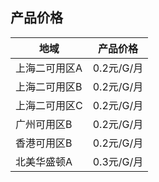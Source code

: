 ## 产品价格


| 地域        | 产品价格     |
| --------- | -------- |
| 上海二可用区A | 0.2元/G/月 |
| 上海二可用区B | 0.2元/G/月 |
| 上海二可用区C | 0.2元/G/月 |
| 广州可用区B   | 0.2元/G/月 |
| 香港可用区B   | 0.2元/G/月 |
| 北美华盛顿A   | 0.3元/G/月 |
